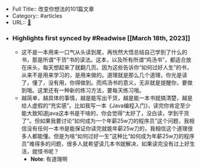 - Full Title:: 改变你想法的101篇文章
- Category:: #articles
- URL:: [🔗](https://book.douban.com/subject/36096771/)
- ### Highlights first synced by #Readwise [[March 18th, 2023]]
    - 这不是一本用来一口气从头读到尾，再恍然大悟总结自己学到了什么的书，那是所谓“干货”书的读法。这本，以及所有所谓“鸡汤书”，都适合放在床头，每天想起来了就翻几页。因为这些告诉你“如何过好人生”的书，从来不是用来学习的，是用来做的。道理就是那么几个道理，你光是读了，懂了，没有用，你得做到。而鸡汤书的意义，无非就是提醒你，要做到哦。这里还有一种新的练习方法，要每天练习哦。
    - 越简单，越具体的事情，越是能写出干货，越是能一本书就搞清楚，越是给人虚假的“充实感”。比如我写一本《Java编程入门》，读完你肯定至少能大致知道java这本书是干啥的，你会觉得“太好了，没白读，学到干货了”。但如果我要讨论“如何成为一个年薪25w刀的程序员”这个问题，我相信没有任何一本书是能保证你读完就能年薪25w刀的，我相信这个道理很多人都能懂。但是为啥“如何过好一生”这种比“如何成为年薪25w刀的程序员”难得多的问题，很多人就希望读几本书就解决，如果读完没有过上好生活，就怪书呢？
        - **Note**: 有道理啊
